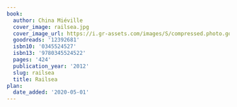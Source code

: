 ```yaml
---
book:
  author: China Miéville
  cover_image: railsea.jpg
  cover_image_url: https://i.gr-assets.com/images/S/compressed.photo.goodreads.com/books/1321409808l/12392681._SX98_.jpg
  goodreads: '12392681'
  isbn10: '0345524527'
  isbn13: '9780345524522'
  pages: '424'
  publication_year: '2012'
  slug: railsea
  title: Railsea
plan:
  date_added: '2020-05-01'
---
```

